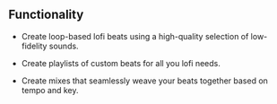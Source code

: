 ## Functionality

* Create loop-based lofi beats using a high-quality selection of low-fidelity sounds.

* Create playlists of custom beats for all you lofi needs.

* Create mixes that seamlessly weave your beats together based on tempo and key.